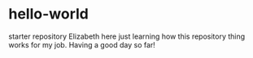 # hello-world
starter repository
Elizabeth here just learning how this repository thing works for my job.   Having a good day so far!
